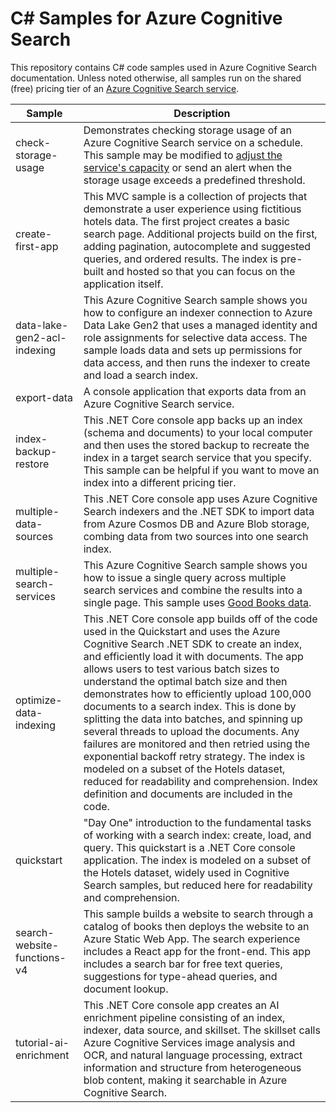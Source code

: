 # C# Samples for Azure Cognitive Search

This repository contains C# code samples used in Azure Cognitive Search documentation. Unless noted otherwise, all samples run on the shared (free) pricing tier of an [Azure Cognitive Search service](https://learn.microsoft.com/azure/search/search-create-service-portal).

| Sample | Description |
|--------|-------------|
| check-storage-usage | Demonstrates checking storage usage of an Azure Cognitive Search service on a schedule. This sample may be modified to [adjust the service's capacity](https://docs.microsoft.com/azure/search/search-capacity-planning) or send an alert when the storage usage exceeds a predefined threshold. |
| create-first-app | This MVC sample is a collection of projects that demonstrate a user experience using fictitious hotels data. The first project creates a basic search page. Additional projects build on the first, adding pagination, autocomplete and suggested queries, and ordered results. The index is pre-built and hosted so that you can focus on the application itself. |
| data-lake-gen2-acl-indexing | This Azure Cognitive Search sample shows you how to configure an indexer connection to Azure Data Lake Gen2 that uses a managed identity and role assignments for selective data access. The sample loads data and sets up permissions for data access, and then runs the indexer to create and load a search index. |
| export-data | A console application that exports data from an Azure Cognitive Search service. |
| index-backup-restore | This .NET Core console app backs up an index (schema and documents) to your local computer and then uses the stored backup to recreate the index in a target search service that you specify. This sample can be helpful if you want to move an index into a different pricing tier.|
| multiple-data-sources | This .NET Core console app uses Azure Cognitive Search indexers and the .NET SDK to import data from Azure Cosmos DB and Azure Blob storage, combing data from two sources into one search index. | 
| multiple-search-services | This Azure Cognitive Search sample shows you how to issue a single query across multiple search services and combine the results into a single page. This sample uses [Good Books data](https://github.com/zygmuntz/goodbooks-10k). |
| optimize-data-indexing | This .NET Core console app builds off of the code used in the Quickstart and uses the Azure Cognitive Search .NET SDK to create an index, and efficiently load it with documents. The app allows users to test various batch sizes to understand the optimal batch size and then demonstrates how to efficiently upload 100,000 documents to a search index. This is done by splitting the data into batches, and spinning up several threads to upload the documents. Any failures are monitored and then retried using the exponential backoff retry strategy. The index is modeled on a subset of the Hotels dataset, reduced for readability and comprehension. Index definition and documents are included in the code. |
| quickstart | "Day One" introduction to the fundamental tasks of working with a search index: create, load, and query. This quickstart is a .NET Core console application. The index is modeled on a subset of the Hotels dataset, widely used in Cognitive Search samples, but reduced here for readability and comprehension. |
| search-website-functions-v4 | This sample builds a website to search through a catalog of books then deploys the website to an Azure Static Web App. The search experience includes a React app for the front-end. This app includes a search bar for free text queries, suggestions for type-ahead queries, and document lookup. |
| tutorial-ai-enrichment | This .NET Core console app creates an AI enrichment pipeline consisting of an index, indexer, data source, and skillset. The skillset calls Azure Cognitive Services image analysis and OCR, and natural language processing, extract information and structure from heterogeneous blob content, making it searchable in Azure Cognitive Search. |
